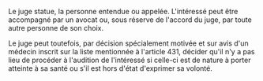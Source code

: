   
Le juge statue, la personne entendue ou appelée. L'intéressé peut être accompagné par un avocat ou, sous réserve de l'accord du juge, par toute autre personne de son choix.   

  
Le juge peut toutefois, par décision spécialement motivée et sur avis d'un médecin inscrit sur la liste mentionnée à l'article 431, décider qu'il n'y a pas lieu de procéder à l'audition de l'intéressé si celle-ci est de nature à porter atteinte à sa santé ou s'il est hors d'état d'exprimer sa volonté.  
